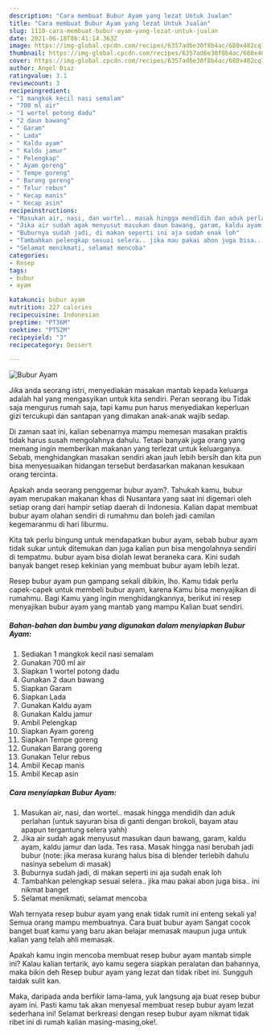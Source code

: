 ```yaml
---
description: "Cara membuat Bubur Ayam yang lezat Untuk Jualan"
title: "Cara membuat Bubur Ayam yang lezat Untuk Jualan"
slug: 1110-cara-membuat-bubur-ayam-yang-lezat-untuk-jualan
date: 2021-06-18T06:41:14.363Z
image: https://img-global.cpcdn.com/recipes/6357ad6e30f8b4ac/680x482cq70/bubur-ayam-foto-resep-utama.jpg
thumbnail: https://img-global.cpcdn.com/recipes/6357ad6e30f8b4ac/680x482cq70/bubur-ayam-foto-resep-utama.jpg
cover: https://img-global.cpcdn.com/recipes/6357ad6e30f8b4ac/680x482cq70/bubur-ayam-foto-resep-utama.jpg
author: Angel Diaz
ratingvalue: 3.1
reviewcount: 3
recipeingredient:
- "1 mangkok kecil nasi semalam"
- "700 ml air"
- "1 wortel potong dadu"
- "2 daun bawang"
- " Garam"
- " Lada"
- " Kaldu ayam"
- " Kaldu jamur"
- " Pelengkap"
- " Ayam goreng"
- " Tempe goreng"
- " Barang goreng"
- " Telur rebus"
- " Kecap manis"
- " Kecap asin"
recipeinstructions:
- "Masukan air, nasi, dan wortel.. masak hingga mendidih dan aduk perlahan (untuk sayuran bisa di ganti dengan brokoli, bayam atau apapun tergantung selera yahh)"
- "Jika air sudah agak menyusut masukan daun bawang, garam, kaldu ayam, kaldu jamur dan lada. Tes rasa. Masak hingga nasi berubah jadi bubur (note: jika merasa kurang halus bisa di blender terlebih dahulu nasinya sebelum di masak)"
- "Buburnya sudah jadi, di makan seperti ini aja sudah enak loh"
- "Tambahkan pelengkap sesuai selera.. jika mau pakai abon juga bisa.. ini nikmat banget"
- "Selamat menikmati, selamat mencoba"
categories:
- Resep
tags:
- bubur
- ayam

katakunci: bubur ayam 
nutrition: 227 calories
recipecuisine: Indonesian
preptime: "PT36M"
cooktime: "PT52M"
recipeyield: "3"
recipecategory: Dessert

---
```



![Bubur Ayam](https://img-global.cpcdn.com/recipes/6357ad6e30f8b4ac/680x482cq70/bubur-ayam-foto-resep-utama.jpg)

Jika anda seorang istri, menyediakan masakan mantab kepada keluarga adalah hal yang mengasyikan untuk kita sendiri. Peran seorang ibu Tidak saja mengurus rumah saja, tapi kamu pun harus menyediakan keperluan gizi tercukupi dan santapan yang dimakan anak-anak wajib sedap.

Di zaman  saat ini, kalian sebenarnya mampu memesan masakan praktis tidak harus susah mengolahnya dahulu. Tetapi banyak juga orang yang memang ingin memberikan makanan yang terlezat untuk keluarganya. Sebab, menghidangkan masakan sendiri akan jauh lebih bersih dan kita pun bisa menyesuaikan hidangan tersebut berdasarkan makanan kesukaan orang tercinta. 



Apakah anda seorang penggemar bubur ayam?. Tahukah kamu, bubur ayam merupakan makanan khas di Nusantara yang saat ini digemari oleh setiap orang dari hampir setiap daerah di Indonesia. Kalian dapat membuat bubur ayam olahan sendiri di rumahmu dan boleh jadi camilan kegemaranmu di hari liburmu.

Kita tak perlu bingung untuk mendapatkan bubur ayam, sebab bubur ayam tidak sukar untuk ditemukan dan juga kalian pun bisa mengolahnya sendiri di tempatmu. bubur ayam bisa diolah lewat beraneka cara. Kini sudah banyak banget resep kekinian yang membuat bubur ayam lebih lezat.

Resep bubur ayam pun gampang sekali dibikin, lho. Kamu tidak perlu capek-capek untuk membeli bubur ayam, karena Kamu bisa menyajikan di rumahmu. Bagi Kamu yang ingin menghidangkannya, berikut ini resep menyajikan bubur ayam yang mantab yang mampu Kalian buat sendiri.

<!--inarticleads1-->

##### Bahan-bahan dan bumbu yang digunakan dalam menyiapkan Bubur Ayam:

1. Sediakan 1 mangkok kecil nasi semalam
1. Gunakan 700 ml air
1. Siapkan 1 wortel potong dadu
1. Gunakan 2 daun bawang
1. Siapkan  Garam
1. Siapkan  Lada
1. Gunakan  Kaldu ayam
1. Gunakan  Kaldu jamur
1. Ambil  Pelengkap
1. Siapkan  Ayam goreng
1. Siapkan  Tempe goreng
1. Gunakan  Barang goreng
1. Gunakan  Telur rebus
1. Ambil  Kecap manis
1. Ambil  Kecap asin




<!--inarticleads2-->

##### Cara menyiapkan Bubur Ayam:

1. Masukan air, nasi, dan wortel.. masak hingga mendidih dan aduk perlahan (untuk sayuran bisa di ganti dengan brokoli, bayam atau apapun tergantung selera yahh)
1. Jika air sudah agak menyusut masukan daun bawang, garam, kaldu ayam, kaldu jamur dan lada. Tes rasa. Masak hingga nasi berubah jadi bubur (note: jika merasa kurang halus bisa di blender terlebih dahulu nasinya sebelum di masak)
1. Buburnya sudah jadi, di makan seperti ini aja sudah enak loh
1. Tambahkan pelengkap sesuai selera.. jika mau pakai abon juga bisa.. ini nikmat banget
1. Selamat menikmati, selamat mencoba




Wah ternyata resep bubur ayam yang enak tidak rumit ini enteng sekali ya! Semua orang mampu membuatnya. Cara buat bubur ayam Sangat cocok banget buat kamu yang baru akan belajar memasak maupun juga untuk kalian yang telah ahli memasak.

Apakah kamu ingin mencoba membuat resep bubur ayam mantab simple ini? Kalau kalian tertarik, ayo kamu segera siapkan peralatan dan bahannya, maka bikin deh Resep bubur ayam yang lezat dan tidak ribet ini. Sungguh taidak sulit kan. 

Maka, daripada anda berfikir lama-lama, yuk langsung aja buat resep bubur ayam ini. Pasti kamu tak akan menyesal membuat resep bubur ayam lezat sederhana ini! Selamat berkreasi dengan resep bubur ayam nikmat tidak ribet ini di rumah kalian masing-masing,oke!.

